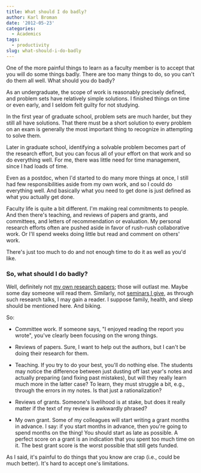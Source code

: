 ```yaml
---
title: What should I do badly?
author: Karl Broman
date: '2012-05-23'
categories:
  - Academics
tags:
  - productivity
slug: what-should-i-do-badly
---
```


One of the more painful things to learn as a faculty member is to accept that you will do some things badly.  There are too many things to do, so you can't do them all well.  What should you do badly?

As an undergraduate, the scope of work is reasonably precisely defined, and problem sets have relatively simple solutions.  I  finished things on time or even early, and I seldom felt guilty for not studying.

In the first year of graduate school, problem sets are much harder, but they still all have solutions.  That there must be a short solution to every problem on an exam is generally the most important thing to recognize in attempting to solve them.

Later in graduate school, identifying a solvable problem becomes part of the research effort, but you can focus all of your effort on that work and so do everything well.  For me, there was little need for time management, since I had loads of time.

Even as a postdoc, when I'd started to do many more things at once, I still had few responsibilities aside from my own work, and so I could do everything well.  And basically what you need to get done is just defined as what you actually get done.

Faculty life is quite a bit different.  I'm making real commitments to people.  And then there's teaching, and reviews of papers and grants, and committees, and letters of recommendation or evaluation.  My personal research efforts often are pushed aside in favor of rush-rush collaborative work.  Or I'll spend weeks doing little but read and comment on others' work.

There's just too much to do and not enough time to do it as well as you'd like.

### So, what should I do badly?

Well, definitely not [my own research papers](http://www.biostat.wisc.edu/~kbroman/publications); those will outlast me.  Maybe some day someone will read them.  Similarly, not [seminars I give](http://www.biostat.wisc.edu/~kbroman/presentations), as through such research talks, I may gain a reader.  I suppose family, health, and sleep should be mentioned here.  And biking.

So:

  * Committee work.  If someone says, "I enjoyed reading the report you wrote", you've clearly been focusing on the wrong things.

  * Reviews of papers.  Sure, I want to help out the authors, but I can't be doing their research for them.

  * Teaching.  If you try to do your best, you'll do nothing else.  The students may notice the difference between just dusting off last year's notes and actually preparing (and fixing past mistakes), but will they really learn much more in the latter case?  To learn, they must struggle a bit, e.g., through the errors in my notes.  Is that just a rationalization?

  * Reviews of grants.  Someone's livelihood is at stake, but does it really matter if the text of my review is awkwardly phrased?

  * My own grant.  Some of my colleagues will start writing a grant months in advance.  I say: if you start months in advance, then you're going to spend months on the thing!  You should start as late as possible.  A perfect score on a grant is an indication that you spent too much time on it.  The best grant score is the worst possible that still gets funded.

As I said, it's painful to do things that you know are crap (i.e., could be much better).  It's hard to  accept one's limitations.
